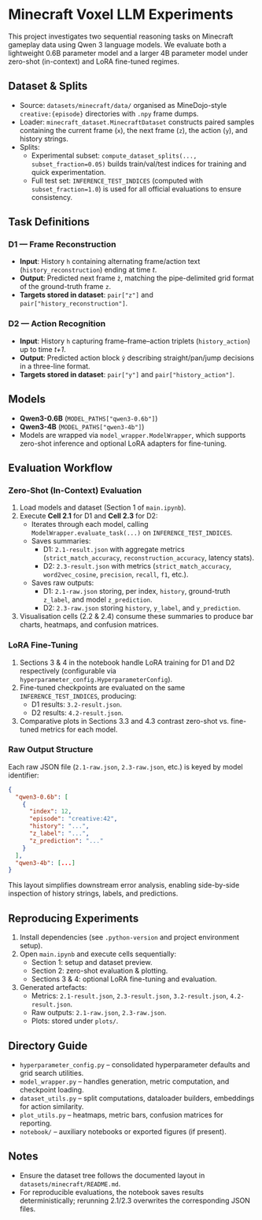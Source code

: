 # Minecraft Voxel LLM Experiments

This project investigates two sequential reasoning tasks on Minecraft gameplay data using Qwen 3 language models. We evaluate both a lightweight 0.6B parameter model and a larger 4B parameter model under zero-shot (in-context) and LoRA fine-tuned regimes.

## Dataset & Splits

- Source: `datasets/minecraft/data/` organised as MineDojo-style `creative:{episode}` directories with `.npy` frame dumps.
- Loader: `minecraft_dataset.MinecraftDataset` constructs paired samples containing the current frame (`x`), the next frame (`z`), the action (`y`), and history strings.
- Splits:
  - Experimental subset: `compute_dataset_splits(..., subset_fraction=0.05)` builds train/val/test indices for training and quick experimentation.
  - Full test set: `INFERENCE_TEST_INDICES` (computed with `subset_fraction=1.0`) is used for all official evaluations to ensure consistency.

## Task Definitions

### D1 — Frame Reconstruction

- **Input**: History `h` containing alternating frame/action text (`history_reconstruction`) ending at time *t*.
- **Output**: Predicted next frame `ẑ`, matching the pipe-delimited grid format of the ground-truth frame `z`.
- **Targets stored in dataset**: `pair["z"]` and `pair["history_reconstruction"]`.

### D2 — Action Recognition

- **Input**: History `h` capturing frame–frame–action triplets (`history_action`) up to time *t+1*.
- **Output**: Predicted action block `ŷ` describing straight/pan/jump decisions in a three-line format.
- **Targets stored in dataset**: `pair["y"]` and `pair["history_action"]`.

## Models

- **Qwen3-0.6B** (`MODEL_PATHS["qwen3-0.6b"]`)
- **Qwen3-4B** (`MODEL_PATHS["qwen3-4b"]`)
- Models are wrapped via `model_wrapper.ModelWrapper`, which supports zero-shot inference and optional LoRA adapters for fine-tuning.

## Evaluation Workflow

### Zero-Shot (In-Context) Evaluation

1. Load models and dataset (Section 1 of `main.ipynb`).
2. Execute **Cell 2.1** for D1 and **Cell 2.3** for D2:
   - Iterates through each model, calling `ModelWrapper.evaluate_task(...)` on `INFERENCE_TEST_INDICES`.
   - Saves summaries:
     - D1: `2.1-result.json` with aggregate metrics (`strict_match_accuracy`, `reconstruction_accuracy`, latency stats).
     - D2: `2.3-result.json` with metrics (`strict_match_accuracy`, `word2vec_cosine`, `precision`, `recall`, `f1`, etc.).
   - Saves raw outputs:
     - D1: `2.1-raw.json` storing, per index, `history`, ground-truth `z_label`, and model `z_prediction`.
     - D2: `2.3-raw.json` storing `history`, `y_label`, and `y_prediction`.
3. Visualisation cells (2.2 & 2.4) consume these summaries to produce bar charts, heatmaps, and confusion matrices.

### LoRA Fine-Tuning

1. Sections 3 & 4 in the notebook handle LoRA training for D1 and D2 respectively (configurable via `hyperparameter_config.HyperparameterConfig`).
2. Fine-tuned checkpoints are evaluated on the same `INFERENCE_TEST_INDICES`, producing:
   - D1 results: `3.2-result.json`.
   - D2 results: `4.2-result.json`.
3. Comparative plots in Sections 3.3 and 4.3 contrast zero-shot vs. fine-tuned metrics for each model.

### Raw Output Structure

Each raw JSON file (`2.1-raw.json`, `2.3-raw.json`, etc.) is keyed by model identifier:

```json
{
  "qwen3-0.6b": [
    {
      "index": 12,
      "episode": "creative:42",
      "history": "...",
      "z_label": "...",
      "z_prediction": "..."
    }
  ],
  "qwen3-4b": [...]
}
```

This layout simplifies downstream error analysis, enabling side-by-side inspection of history strings, labels, and predictions.

## Reproducing Experiments

1. Install dependencies (see `.python-version` and project environment setup).
2. Open `main.ipynb` and execute cells sequentially:
   - Section 1: setup and dataset preview.
   - Section 2: zero-shot evaluation & plotting.
   - Sections 3 & 4: optional LoRA fine-tuning and evaluation.
3. Generated artefacts:
   - Metrics: `2.1-result.json`, `2.3-result.json`, `3.2-result.json`, `4.2-result.json`.
   - Raw outputs: `2.1-raw.json`, `2.3-raw.json`.
   - Plots: stored under `plots/`.

## Directory Guide

- `hyperparameter_config.py` – consolidated hyperparameter defaults and grid search utilities.
- `model_wrapper.py` – handles generation, metric computation, and checkpoint loading.
- `dataset_utils.py` – split computations, dataloader builders, embeddings for action similarity.
- `plot_utils.py` – heatmaps, metric bars, confusion matrices for reporting.
- `notebook/` – auxiliary notebooks or exported figures (if present).

## Notes

- Ensure the dataset tree follows the documented layout in `datasets/minecraft/README.md`.
- For reproducible evaluations, the notebook saves results deterministically; rerunning 2.1/2.3 overwrites the corresponding JSON files.
